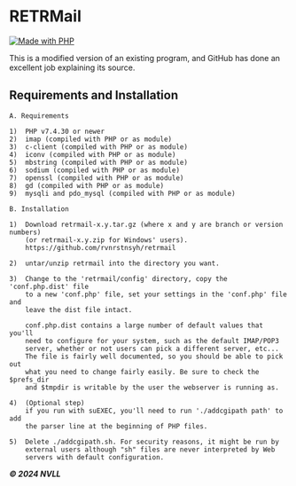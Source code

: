 # RETRMail

[![Made with PHP](https://img.shields.io/badge/php-v7.4.30-blue)](https://www.php.net/releases/7_4_30.php)

This is a modified version of an existing program, and GitHub has done an excellent job explaining its source.

## Requirements and Installation

    A. Requirements

    1)  PHP v7.4.30 or newer
    2)  imap (compiled with PHP or as module)
    3)  c-client (compiled with PHP or as module)
    4)  iconv (compiled with PHP or as module)
    5)  mbstring (compiled with PHP or as module)
    6)  sodium (compiled with PHP or as module)
    7)  openssl (compiled with PHP or as module)
    8)  gd (compiled with PHP or as module)
    9)  mysqli and pdo_mysql (compiled with PHP or as module)

    B. Installation

    1)  Download retrmail-x.y.tar.gz (where x and y are branch or version numbers)
        (or retrmail-x.y.zip for Windows' users).
        https://github.com/rvnrstnsyh/retrmail

    2)  untar/unzip retrmail into the directory you want.

    3)  Change to the 'retrmail/config' directory, copy the 'conf.php.dist' file
        to a new 'conf.php' file, set your settings in the 'conf.php' file and
        leave the dist file intact.

        conf.php.dist contains a large number of default values that you'll
        need to configure for your system, such as the default IMAP/POP3
        server, whether or not users can pick a different server, etc...
        The file is fairly well documented, so you should be able to pick out
        what you need to change fairly easily. Be sure to check the $prefs_dir
        and $tmpdir is writable by the user the webserver is running as.

    4)  (Optional step)
        if you run with suEXEC, you'll need to run './addcgipath path' to add
        the parser line at the beginning of PHP files.

    5)  Delete ./addcgipath.sh. For security reasons, it might be run by
        external users although "sh" files are never interpreted by Web
        servers with default configuration.

**_© 2024 NVLL_**
